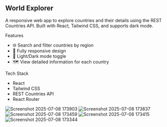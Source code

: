 World Explorer
--------------
A responsive web app to explore countries and their details using the REST Countries API. Built with React, Tailwind CSS, and supports dark mode.


Features
- 🌐 Search and filter countries by region
- 📱 Fully responsive design
- 🌙 Light/Dark mode toggle
- 🗺️ View detailed information for each country


Tech Stack
- React
- Tailwind CSS
- REST Countries API
- React Router

![Screenshot 2025-07-08 173903](https://github.com/user-attachments/assets/0d9f7631-b04c-4374-8568-19119f982a3a)
![Screenshot 2025-07-08 173837](https://github.com/user-attachments/assets/985f3c8b-c753-4269-ba66-1e874cd43e5a)
![Screenshot 2025-07-08 173459](https://github.com/user-attachments/assets/b55651b3-0f2c-4212-a307-8382a6ac888e)
![Screenshot 2025-07-08 173415](https://github.com/user-attachments/assets/a61c30c1-b79f-43e2-8143-5fd71ed4462d)
![Screenshot 2025-07-08 173344](https://github.com/user-attachments/assets/6b8fddf4-0225-4ac7-ac79-d2cf8d5b5ecd)
